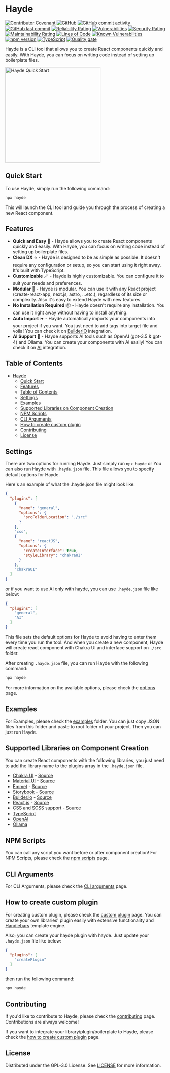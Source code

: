 # Hayde

[![Contributor Covenant](https://img.shields.io/badge/Contributor%20Covenant-2.1-4baaaa.svg)](code_of_conduct.md)
[![GitHub](https://img.shields.io/github/license/sly777/hayde)](https://github.com/sly777/hayde/blob/main/LICENSE)
[![GitHub commit activity](https://img.shields.io/github/commit-activity/m/sly777/hayde)](https://github.com/sly777/hayde/pulse)
[![GitHub last commit](https://img.shields.io/github/last-commit/sly777/hayde)](https://github.com/sly777/hayde/commits/main)
[![Reliability Rating](https://sonarcloud.io/api/project_badges/measure?project=Sly777_hayde&metric=reliability_rating)](https://sonarcloud.io/summary/new_code?id=Sly777_hayde)
[![Vulnerabilities](https://sonarcloud.io/api/project_badges/measure?project=Sly777_hayde&metric=vulnerabilities)](https://sonarcloud.io/summary/new_code?id=Sly777_hayde)
[![Security Rating](https://sonarcloud.io/api/project_badges/measure?project=Sly777_hayde&metric=security_rating)](https://sonarcloud.io/summary/new_code?id=Sly777_hayde)
[![Maintainability Rating](https://sonarcloud.io/api/project_badges/measure?project=Sly777_hayde&metric=sqale_rating)](https://sonarcloud.io/summary/new_code?id=Sly777_hayde)
[![Lines of Code](https://sonarcloud.io/api/project_badges/measure?project=Sly777_hayde&metric=ncloc)](https://sonarcloud.io/summary/new_code?id=Sly777_hayde)
[![Known Vulnerabilities](https://snyk.io/test/github/Sly777/hayde/badge.svg)](https://snyk.io/test/github/Sly777/hayde)
[![npm version](https://badge.fury.io/js/hayde.svg)](https://badge.fury.io/js/hayde)
[![TypeScript](https://img.shields.io/badge/%3C%2F%3E-TypeScript-%230074c1.svg)](http://www.typescriptlang.org/)
[![Quality gate](https://sonarcloud.io/api/project_badges/quality_gate?project=Sly777_hayde)](https://sonarcloud.io/summary/new_code?id=Sly777_hayde)

Hayde is a CLI tool that allows you to create React components quickly and easily. With Hayde, you can focus on writing code instead of setting up boilerplate files.

<img src="https://github.com/Sly777/hayde/assets/694940/32e70b96-ed25-4897-95c4-76b7500bd925" width="300" alt="Hayde Quick Start" />

## Quick Start

To use Hayde, simply run the following command:

```bash
npx hayde
```

This will launch the CLI tool and guide you through the process of creating a new React component.

## Features

- **Quick and Easy** 🚀 - Hayde allows you to create React components quickly and easily. With Hayde, you can focus on writing code instead of setting up boilerplate files.
- **Clean DX** ⭐ - Hayde is designed to be as simple as possible. It doesn't require any configuration or setup, so you can start using it right away. It's built with TypeScript.
- **Customizable** 🪄 - Hayde is highly customizable. You can configure it to suit your needs and preferences.
- **Modular** 🧩 - Hayde is modular. You can use it with any React project (create-react-app, next.js, astro, ...etc.), regardless of its size or complexity. Also it's easy to extend Hayde with new features.
- **No Installation Required** 📦 - Hayde doesn't require any installation. You can use it right away without having to install anything.
- **Auto Import** ⏩ - Hayde automatically imports your components into your project if you want. You just need to add tags into target file and voila! You can check it on [BuilderIO](./src/features/builderIO/) integration.
- **AI Support** 🤖 - Hayde supports AI tools such as OpenAI (gpt-3.5 & gpt-4) and Ollama. You can create your components with AI easily! You can check it on [AI](./src/features/AI/) integration.

## Table of Contents

- [Hayde](#hayde)
  - [Quick Start](#quick-start)
  - [Features](#features)
  - [Table of Contents](#table-of-contents)
  - [Settings](#settings)
  - [Examples](#examples)
  - [Supported Libraries on Component Creation](#supported-libraries-on-component-creation)
  - [NPM Scripts](#npm-scripts)
  - [CLI Arguments](#cli-arguments)
  - [How to create custom plugin](#how-to-create-custom-plugin)
  - [Contributing](#contributing)
  - [License](#license)

## Settings

There are two options for running Hayde. Just simply run `npx hayde` or You can also run Hayde with `.hayde.json` file. This file allows you to specify default options for Hayde. 

Here's an example of what the .hayde.json file might look like:

```json
{
  "plugins": [
    {
      "name": "general",
      "options": {
        "srcFolderLocation": "./src"
      }
    },
    "css",
    {
      "name": "reactJS",
      "options": {
        "createInterface": true,
        "styleLibrary": "chakraUI"
      }
    },
    "chakraUI"
  ]
}
```

or if you want to use AI only with hayde, you can use `.hayde.json` file like below:

```json
{
  "plugins": [
    "general",
    "AI"
  ]
}
```

This file sets the default options for Hayde to avoid having to enter them every time you run the tool. And when you create a new component, Hayde will create react component with Chakra UI and interface support on `./src` folder.

After creating `.hayde.json` file, you can run Hayde with the following command:

```bash
npx hayde
```

For more information on the available options, please check the [options](./docs/options.md) page.

## Examples

For Examples, please check the [examples](./examples) folder. You can just copy JSON files from this folder and paste to root folder of your project. Then you can just run Hayde.

## Supported Libraries on Component Creation

You can create React components with the following libraries, you just need to add the library name to the plugins array in the `.hayde.json` file.

- [Chakra UI](https://chakra-ui.com/) - [Source](./src/features/chakraUI/)
- [Material UI](https://material-ui.com/) - [Source](./src/features/materialUI/)
- [Emmet](https://emmet.io/) - [Source](./src/features/emmet/)
- [Storybook](https://storybook.js.org/) - [Source](./src/features/storybook/)
- [Builder.io](https://www.builder.io/) - [Source](./src/features/builderIO/)
- [React.js](https://reactjs.org/) - [Source](./src/features/reactJS/)
- CSS and SCSS support - [Source](./src/features/css/)
- [TypeScript](https://www.typescriptlang.org/)
- [OpenAI](https://platform.openai.com)
- [Ollama](https://ollama.ai)

## NPM Scripts

You can call any script you want before or after component creation! For NPM Scripts, please check the [npm scripts](./docs/npm-scripts.md) page.

## CLI Arguments

For CLI Arguments, please check the [CLI arguments](./docs/cli-arguments.md) page.

## How to create custom plugin

For creating custom plugin, please check the [custom plugin](./docs/how-to-create-custom-plugin.md) page. You can create your own libraries' plugin easily with extensive functionality and [Handlebars](https://handlebarsjs.com/) template engine.

Also; you can create your hayde plugin with hayde. Just update your `.hayde.json` file like below:

```json
{
  "plugins": [
    "createPlugin"
  ]
}
```

then run the following command:

```bash
npx hayde
```

## Contributing

If you'd like to contribute to Hayde, please check the [contributing](./docs/contributing.md) page. Contributions are always welcome! 

If you want to integrate your library/plugin/boilerplate to Hayde, please check the [how to create custom plugin](./docs/how-to-create-custom-plugin.md) page.

## License

Distributed under the GPL-3.0 License. See [LICENSE](LICENSE) for more information.
